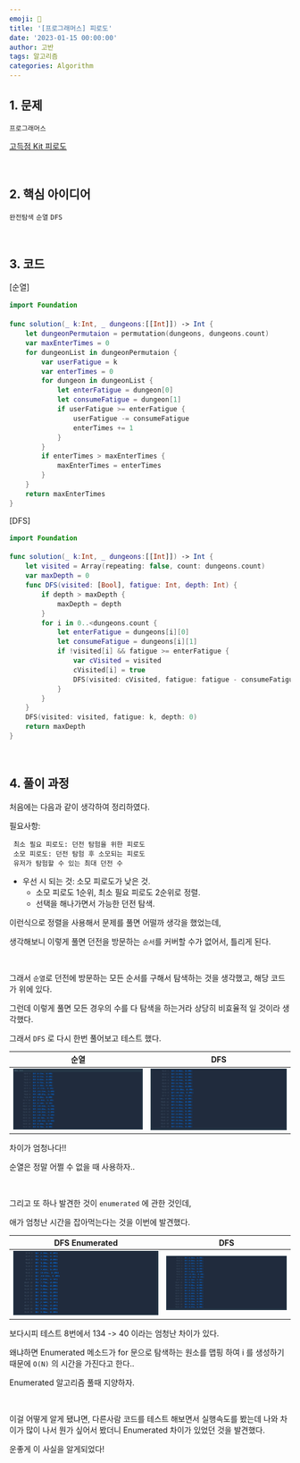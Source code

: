 ```yaml
---
emoji: 🧶
title: '[프로그래머스] 피로도'
date: '2023-01-15 00:00:00'
author: 고반
tags: 알고리즘
categories: Algorithm
---
```


## 1. 문제

`프로그래머스`

[고득점 Kit 피로도](https://school.programmers.co.kr/learn/courses/30/lessons/87946)


<br/>

## 2. 핵심 아이디어

`완전탐색` `순열` `DFS` 

<br/>

## 3. 코드

[순열]
```swift
import Foundation

func solution(_ k:Int, _ dungeons:[[Int]]) -> Int {
    let dungeonPermutaion = permutation(dungeons, dungeons.count)
    var maxEnterTimes = 0
    for dungeonList in dungeonPermutaion {
        var userFatigue = k
        var enterTimes = 0
        for dungeon in dungeonList {
            let enterFatigue = dungeon[0]
            let consumeFatigue = dungeon[1]
            if userFatigue >= enterFatigue {
                userFatigue -= consumeFatigue
                enterTimes += 1
            }
        }
        if enterTimes > maxEnterTimes {
            maxEnterTimes = enterTimes
        }
    }
    return maxEnterTimes
}

```

[DFS]
```swift
import Foundation

func solution(_ k:Int, _ dungeons:[[Int]]) -> Int {
    let visited = Array(repeating: false, count: dungeons.count)
    var maxDepth = 0
    func DFS(visited: [Bool], fatigue: Int, depth: Int) {
        if depth > maxDepth {
            maxDepth = depth
        }
        for i in 0..<dungeons.count {
            let enterFatigue = dungeons[i][0]
            let consumeFatigue = dungeons[i][1]
            if !visited[i] && fatigue >= enterFatigue {
                var cVisited = visited
                cVisited[i] = true
                DFS(visited: cVisited, fatigue: fatigue - consumeFatigue, depth: depth + 1)
            }
        }
    }
    DFS(visited: visited, fatigue: k, depth: 0)
    return maxDepth
}
```

<br/>

## 4. 풀이 과정

처음에는 다음과 같이 생각하여 정리하였다.

필요사항:

     최소 필요 피로도: 던전 탐험을 위한 피로도
     소모 피로도: 던전 탐험 후 소모되는 피로도
     유저가 탐험할 수 있는 최대 던전 수

- 우선 시 되는 것: 소모 피로도가 낮은 것.
    - 소모 피로도 1순위, 최소 필요 피로도 2순위로 정렬.
    - 선택을 해나가면서 가능한 던전 탐색.

이런식으로 정렬을 사용해서 문제를 풀면 어떨까 생각을 했었는데,

생각해보니 이렇게 풀면 던전을 방문하는 `순서`를 커버할 수가 없어서, 틀리게 된다.

<br/>

그래서 `순열`로 던전에 방문하는 모든 순서를 구해서 탐색하는 것을 생각했고, 해당 코드가 위에 있다.

그런데 이렇게 풀면 모든 경우의 수를 다 탐색을 하는거라 상당히 비효율적 일 것이라 생각했다.

그래서 `DFS` 로 다시 한번 풀어보고 테스트 했다. 

|<center>순열<center/>|<center>DFS<center/>|
| :---: | ---: | 
|![permutation.png](permutation.png)|![DFS.png](DFS.png)|

차이가 엄청나다!!

순열은 정말 어쩔 수 없을 때 사용하자..

<br/>

그리고 또 하나 발견한 것이 `enumerated` 에 관한 것인데,

애가 엄청난 시간을 잡아먹는다는 것을 이번에 발견했다.

|<center>DFS Enumerated<center/>|<center>DFS<center/>|
| :---: | ---: | 
|![DFSEnumerated.png](DFSEnumerated.png)|![DFS.png](DFS.png)|

보다시피 테스트 8번에서 134 -> 40 이라는 엄청난 차이가 있다.

왜냐하면 Enumerated 메소드가 for 문으로 탐색하는 원소를 맵핑 하여 i 를 생성하기 때문에 `O(N)` 의 시간을 가진다고 한다..

Enumerated 알고리즘 풀때 지양하자.

<br/>

이걸 어떻게 알게 됐냐면, 다른사람 코드를 테스트 해보면서 실행속도를 봤는데 나와 차이가 많이 나서 뭔가 싶어서 봤더니 Enumerated 차이가 있었던 것을 발견했다.

운좋게 이 사실을 알게되었다!


<br/>


```toc

```